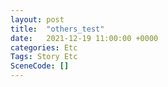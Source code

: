 ```yaml
---
layout: post
title:  "others_test"
date:   2021-12-19 11:00:00 +0000
categories: Etc
Tags: Story Etc
SceneCode: []
---
```

